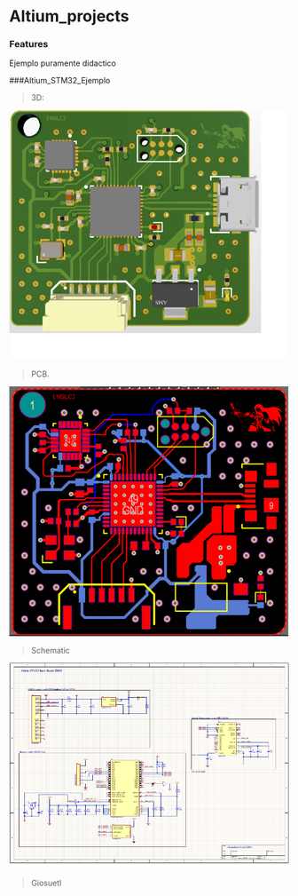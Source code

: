 # Altium_projects

### Features
Ejemplo puramente didactico


###Altium_STM32_Ejemplo

>3D:

![](https://raw.githubusercontent.com/Giosuetl/Altium_projects/main/Project%20Outputs%20for%20Altium_STM3_Example/3d.bmp)

> PCB.

![](https://raw.githubusercontent.com/Giosuetl/Altium_projects/main/Project%20Outputs%20for%20Altium_STM3_Example/PCB.bmp)

> Schematic

![](https://raw.githubusercontent.com/Giosuetl/Altium_projects/main/Project%20Outputs%20for%20Altium_STM3_Example/sc.bmp)
>Giosuetl
